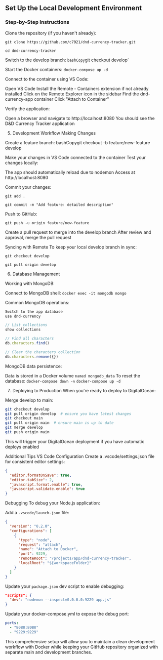 ## Set Up the Local Development Environment

### Step-by-Step Instructions

Clone the repository (if you haven't already):

`git clone https://github.com/c7921/dnd-currency-tracker.git`

`cd dnd-currency-tracker`

Switch to the develop branch:
`bashCopy`git checkout develop`

Start the Docker containers:
`docker-compose up -d`

Connect to the container using VS Code:

Open VS Code
Install the Remote - Containers extension if not already installed
Click on the Remote Explorer icon in the sidebar
Find the dnd-currency-app container
Click "Attach to Container"


Verify the application:

Open a browser and navigate to http://localhost:8080
You should see the D&D Currency Tracker application



5. Development Workflow
Making Changes

Create a feature branch:
bashCopygit checkout -b feature/new-feature develop

Make your changes in VS Code connected to the container
Test your changes locally:

The app should automatically reload due to nodemon
Access at http://localhost:8080


Commit your changes:

`git add .`

`git commit -m "Add feature: detailed description"`

Push to GitHub:

`git push -u origin feature/new-feature`

Create a pull request to merge into the develop branch
After review and approval, merge the pull request

Syncing with Remote
To keep your local develop branch in sync:

`git checkout develop`

`git pull origin develop`

6. Database Management

Working with MongoDB

Connect to MongoDB shell:
`docker exec -it mongodb mongo`

Common MongoDB operations:
```javascript
Switch to the app database
use dnd-currency

// List collections
show collections

// Find all characters
db.characters.find()

// Clear the characters collection
db.characters.remove({})
```

MongoDB data persistence:

Data is stored in a Docker volume `named mongodb_data`
To reset the database:
`docker-compose down -v`
`docker-compose up -d`


7. Deploying to Production
When you're ready to deploy to DigitalOcean:

Merge develop to main:
```bash
git checkout develop
git pull origin develop  # ensure you have latest changes
git checkout main
git pull origin main  # ensure main is up to date
git merge develop
git push origin main
```

This will trigger your DigitalOcean deployment if you have automatic deploys enabled

Additional Tips
VS Code Configuration
Create a .vscode/settings.json file for consistent editor settings:
```json
{
  "editor.formatOnSave": true,
  "editor.tabSize": 2,
  "javascript.format.enable": true,
  "javascript.validate.enable": true
}
```
Debugging
To debug your Node.js application:

Add a `.vscode/launch.json` file:
```json
{
  "version": "0.2.0",
  "configurations": [
    {
      "type": "node",
      "request": "attach",
      "name": "Attach to Docker",
      "port": 9229,
      "remoteRoot": "/projects/app/dnd-currency-tracker",
      "localRoot": "${workspaceFolder}"
    }
  ]
}
```

Update your `package.json` dev script to enable debugging:
```json
"scripts": {
  "dev": "nodemon --inspect=0.0.0.0:9229 app.js"
}
```

Update your docker-compose.yml to expose the debug port:
```yaml
ports:
  - "8080:8080"
  - "9229:9229"
```

This comprehensive setup will allow you to maintain a clean development workflow with Docker while keeping your GitHub repository organized with separate main and development branches.